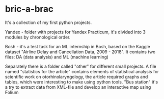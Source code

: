 # bric-a-brac
It's a collection of my first python projects. 

Yandex - folder with projects for Yandex Practicum, it's divided into 3 modules by chronological order. 
  
Bosh - it's a test task for an ML internship in Bosh, based on the Kaggle dataset "Airline Delay and Cancellation Data, 2009 - 2018". It contains two files: DA (data analysis) and ML (machine learning)

Separately there is a folder called "other" for different small projects. A file named "statistics for the article" contains elements of statistical analysis for scientific work on otorhinolaryngology, the article required graphs and tables, which were interesting to make using python tools. "Bus station" it's a try to extract data from XML-file and develop an interactive map using Folium
